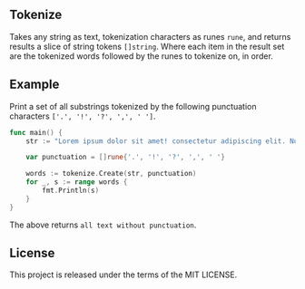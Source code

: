 ## Tokenize

Takes any string as text, tokenization characters as runes `rune`, and returns results a slice of string tokens `[]string`. Where each item in the result set are the tokenized words followed by the runes to tokenize on, in order.

## Example
Print a set of all substrings tokenized by the following punctuation characters `['.', '!', '?', ',', ' ']`.

```go
func main() {
	str := "Lorem ipsum dolor sit amet! consectetur adipiscing elit. Nunc viverra, quam sit amet varius accumsan, augue mi viverra lacus, sed hendrerit justo magna eu augue. Aliquam in pretium justo. Nulla pulvinar tempus tempus. Nulla luctus lacus sed gravida congue. Aliquam a est magna. Nullam condimentum dui ut tortor placerat accumsan. Nullam eu ligula ante. Quisque finibus est eu lorem gravida, sit amet hendrerit metus pellentesque. Fusce vitae arcu sem."

	var punctuation = []rune{'.', '!', '?', ',', ' '}

	words := tokenize.Create(str, punctuation)
	for _, s := range words {
		fmt.Println(s)
	}
}
```

The above returns `all text without punctuation`.

## License
This project is released under the terms of the MIT LICENSE.
